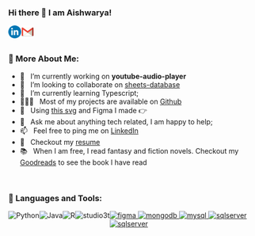 ### Hi there 👋 I am Aishwarya!
<a href='https://www.linkedin.com/in/aishwarya-ucd/'><img align='left' alt="linkedin" src="https://raw.githubusercontent.com/shahbajjamil/Social-Meadia-Icons/master/Icons-logos/linkedin-circle.png" height='26px'/></a>
<a href=''><img align='left' alt="twitter" src="https://raw.githubusercontent.com/shahbajjamil/Social-Meadia-Icons/master/Icons-logos/gmail.png" height='26px'/></a>


<br/>
<br/>

  
### 🧐 More About Me:

- 🔭 &nbsp; I’m currently working on **youtube-audio-player**
- 🤝 &nbsp; I’m looking to collaborate on [sheets-database](https://github.com/rahul-jha98/sheets-database)
- 🌱 &nbsp; I’m currently learning Typescript; 
- 👨🏻‍💻 &nbsp; Most of my projects are available on [Github](https://github.com/rahul-jha98?tab=repositories)
- 🎨 &nbsp; Using [this svg](https://storyset.com/illustration/javascript-frameworks/amico) and Figma I made 👉
- 💬 &nbsp; Ask me about anything tech related, I am happy to help;
- 📫 &nbsp; Feel free to ping me on [LinkedIn](https://www.linkedin.com/in/rahul-jha98/)
- 📝 &nbsp; Checkout my [resume](https://drive.google.com/file/d/1ZpR5pVBTnl_Qybq7GE3MGy1SB1JehVSE/view?usp=sharing)
- 📚 &nbsp; When I am free, I read fantasy and fiction novels. Checkout my [Goodreads](https://www.goodreads.com/rahul-jha98) to see the book I have read

<br>

### 🔨 Languages and Tools:
<a href="https://www.python.org" target="_blank"><img align="left" alt="Python" height ="42px" src="https://raw.githubusercontent.com/rahul-jha98/github_readme_icons/main/language_and_tools/square/python/python.svg"></a>
<a href="https://www.java.com" target="_blank"><img align="left" alt="Java" height ="42px" src="https://raw.githubusercontent.com/rahul-jha98/github_readme_icons/main/language_and_tools/square/java/java.svg"></a>
<a href="https://www.figma.com/" target="_blank"> <img src="https://raw.githubusercontent.com/rahul-jha98/github_readme_icons/main/language_and_tools/square/figma/figma.svg" alt="figma" height='42px'/> </a>
<a href="https://www.mongodb.com/" target="_blank"> <img src="https://cdn.icon-icons.com/icons2/2415/PNG/512/mongodb_plain_wordmark_logo_icon_146423.png" alt="mongodb" height='42px'/> </a>
<a href="https://www.mysql.com/" target="_blank"> <img src="https://cdn.icon-icons.com/icons2/2699/PNG/512/mysql_official_logo_icon_169938.png" alt="mysql" height='42px'/> </a>
<a href="https://www.microsoft.com/en-us/sql-server" target="_blank"> <img src="https://www.freeiconspng.com/thumbs/sql-server-icon-png/sql-server-icon-png-1.png" alt="sqlserver" height='42px'/> </a>
<a href="https://www.r-project.org/" target="_blank"><img align="left" alt="R" height ="42px" src="https://www.r-project.org/logo/Rlogo.svg"></a>
<a href="https://studio3t.com/" target="_blank"><img align="left" alt="studio3t" height ="42px" src="https://webassets.mongodb.com/_com_assets/cms/3T_Logo_pos@1.75x-6sxhbwp9mx.png"></a>
<a href="https://www.microsoft.com/en-us/sql-server" target="_blank"> <img src="https://cdn-icons-png.flaticon.com/512/5968/5968364.png" alt="sqlserver" height='42px'/> </a>
<br>



</a>

<br>



